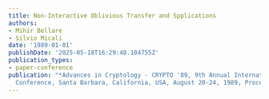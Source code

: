 ```yaml
---
title: Non-Interactive Oblivious Transfer and Spplications
authors:
- Mihir Bellare
- Silvio Micali
date: '1989-01-01'
publishDate: '2025-05-18T16:29:48.104755Z'
publication_types:
- paper-conference
publication: "*Advances in Cryptology - CRYPTO '89, 9th Annual International Cryptology
  Conference, Santa Barbara, California, USA, August 20-24, 1989, Proceedings*"
---
```

